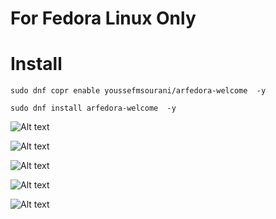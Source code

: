 # For Fedora Linux Only 

 

# Install

``` sudo dnf copr enable youssefmsourani/arfedora-welcome  -y ```

``` sudo dnf install arfedora-welcome  -y ```
 



![Alt text](https://raw.githubusercontent.com/yucefsourani/arfedora-welcome/main/screenshots/Screenshot11.png "Screenshot")


![Alt text](https://raw.githubusercontent.com/yucefsourani/arfedora-welcome/main/screenshots/Screenshot12.png "Screenshot")


![Alt text](https://raw.githubusercontent.com/yucefsourani/arfedora-welcome/main/screenshots/Screenshot13.png "Screenshot")


![Alt text](https://raw.githubusercontent.com/yucefsourani/arfedora-welcome/main/screenshots/Screenshot14.png "Screenshot")


![Alt text](https://raw.githubusercontent.com/yucefsourani/arfedora-welcome/main/screenshots/Screenshot15.png "Screenshot")
